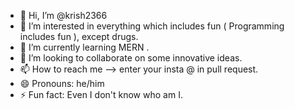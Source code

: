 - 👋 Hi, I’m @krish2366
- 👀 I’m interested in everything which includes fun ( Programming includes fun  ), except drugs.
- 🌱 I’m currently learning MERN .
- 💞️ I’m looking to collaborate on some innovative ideas.
- 📫 How to reach me --> enter your insta @ in pull request.
- 😄 Pronouns: he/him
- ⚡ Fun fact: Even I don't know who am I.

<!---
krish2366/krish2366 is a ✨ special ✨ repository because its `README.md` (this file) appears on your GitHub profile.
You can click the Preview link to take a look at your changes.
--->
